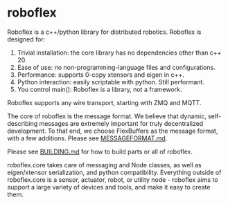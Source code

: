 # roboflex

Roboflex is a c++/python library for distributed robotics. Roboflex is designed for:

1. Trivial installation: the core library has no dependencies other than c++ 20.
2. Ease of use: no non-programming-language files and configurations.
3. Performance: supports 0-copy xtensors and eigen in c++.
4. Python interaction: easily scriptable with python. Still performant.
5. You control main(): Roboflex is a library, not a framework.

Roboflex supports any wire transport, starting with ZMQ and MQTT.

The core of roboflex is the message format. We believe that dynamic, self-describing messages are extremely important for truly decentralized development. To that end, we choose FlexBuffers as the message format, with a few additions. Please see [MESSAGEFORMAT.md](core/MESSAGEFORMAT.md).

Please see [BUILDING.md](BUILDING.md) for how to build parts or all of roboflex.

roboflex.core takes care of messaging and Node classes, as well as eigen/xtensor serialization, and python compatibility. Everything outside of roboflex.core is a sensor, actuator, robot, or utility node - roboflex aims to support a large variety of devices and tools, and make it easy to create them.
